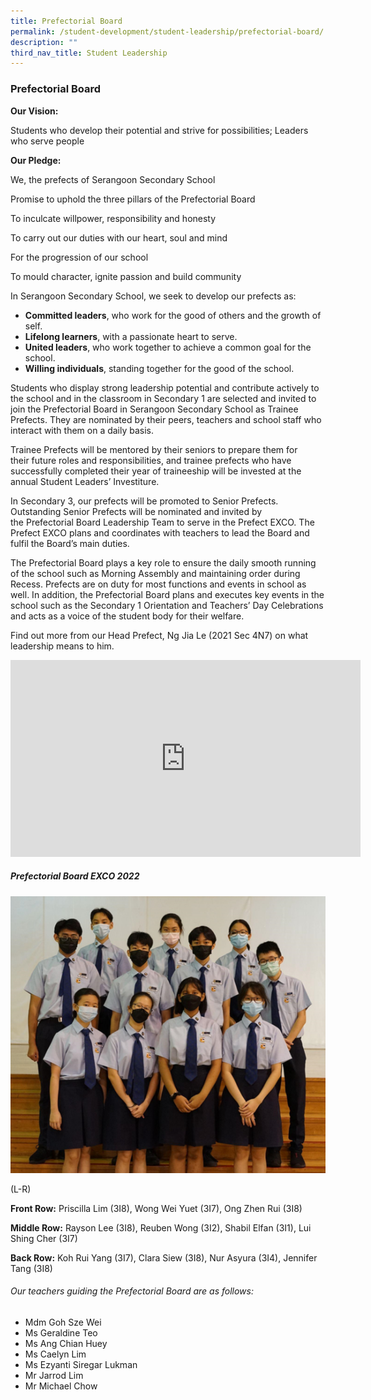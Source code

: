 ```yaml
---
title: Prefectorial Board
permalink: /student-development/student-leadership/prefectorial-board/
description: ""
third_nav_title: Student Leadership
---
```

### Prefectorial Board

**Our Vision:**

Students who develop their potential and strive for possibilities; Leaders who serve people

**Our Pledge:**

We, the prefects of Serangoon Secondary School

Promise to uphold the three pillars of the Prefectorial Board

To inculcate willpower, responsibility and honesty

To carry out our duties with our heart, soul and mind

For the progression of our school

To mould character, ignite passion and build community

In Serangoon Secondary School, we seek to develop our prefects as:

- **Committed leaders**, who work for the good of others and the growth of self.
- **Lifelong learners**, with a passionate heart to serve.
- **United leaders**, who work together to achieve a common goal for the school.
- **Willing individuals**, standing together for the good of the school.

Students who display strong leadership potential and contribute actively to the school and in the classroom in Secondary 1 are selected and invited to join the Prefectorial Board in Serangoon Secondary School as Trainee Prefects. They are nominated by their peers, teachers and school staff who interact with them on a daily basis.

Trainee Prefects will be mentored by their seniors to prepare them for their future roles and responsibilities, and trainee prefects who have successfully completed their year of traineeship will be invested at the annual Student Leaders’ Investiture.

In Secondary 3, our prefects will be promoted to Senior Prefects. Outstanding Senior Prefects will be nominated and invited by the Prefectorial Board Leadership Team to serve in the Prefect EXCO. The Prefect EXCO plans and coordinates with teachers to lead the Board and fulfil the Board’s main duties.

The Prefectorial Board plays a key role to ensure the daily smooth running of the school such as Morning Assembly and maintaining order during Recess. Prefects are on duty for most functions and events in school as well. In addition, the Prefectorial Board plans and executes key events in the school such as the Secondary 1 Orientation and Teachers’ Day Celebrations and acts as a voice of the student body for their welfare.

Find out more from our Head Prefect, Ng Jia Le (2021 Sec 4N7) on what leadership means to him.

<iframe width="560" height="315" src="https://www.youtube.com/embed/GJ-2n66KG_c" title="YouTube video player" frameborder="0" allow="accelerometer; autoplay; clipboard-write; encrypted-media; gyroscope; picture-in-picture" allowfullscreen></iframe>

##### Prefectorial Board EXCO 2022

![](/images/Student%20Leadership/prefect_board_2022.png)

(L-R)

**Front Row:** Priscilla Lim (3I8), Wong Wei Yuet (3I7), Ong Zhen Rui (3I8)

**Middle Row:** Rayson Lee (3I8), Reuben Wong (3I2), Shabil Elfan (3I1), Lui Shing Cher (3I7)

**Back Row:** Koh Rui Yang (3I7), Clara Siew (3I8), Nur Asyura (3I4), Jennifer Tang (3I8)



###### Our teachers guiding the Prefectorial Board are as follows:

* Mdm Goh Sze Wei
* Ms Geraldine Teo
* Ms Ang Chian Huey
* Ms Caelyn Lim
* Ms Ezyanti Siregar Lukman
* Mr Jarrod Lim
* Mr Michael Chow
